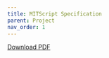 ```yaml
---
title: MITScript Specification
parent: Project
nav_order: 1
---
```


[Download PDF](assets/documents/decaf-specification.pdf)


<object data="assets/documents/decaf-specification.pdf" width="100%" height="1000" type='application/pdf'></object>

